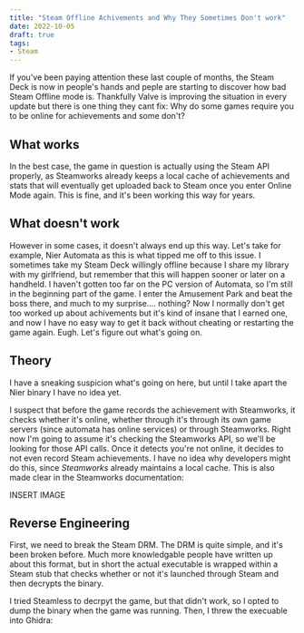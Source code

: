 ```yaml
---
title: "Steam Offline Achivements and Why They Sometimes Don't work"
date: 2022-10-05
draft: true
tags:
- Steam
---
```


If you've been paying attention these last couple of months, the Steam Deck is now in people's hands
and peple are starting to discover how bad Steam Offline mode is. Thankfully Valve is improving the situation
in every update but there is one thing they cant fix: Why do some games require you to be online for achievements
and some don't?

## What works

In the best case, the game in question is actually using the Steam API properly, as Steamworks
already keeps a local cache of achievements and stats that will eventually get uploaded back to Steam
once you enter Online Mode again. This is fine, and it's been working this way for years.

## What doesn't work

However in some cases, it doesn't always end up this way. Let's take for example, Nier Automata
as this is what tipped me off to this issue. I sometimes take my Steam Deck willingly offline because
I share my library with my girlfriend, but remember that this will happen sooner or later on a handheld. I haven't
gotten too far on the PC version of Automata, so I'm still in the beginning part of the game. I enter the Amusement Park and 
beat the boss there, and much to my surprise.... nothing? Now I normally don't get too worked up about achivements but it's
kind of insane that I earned one, and now I have no easy way to get it back without cheating or restarting the game again. Eugh. Let's figure out what's going on.

## Theory

I have a sneaking suspicion what's going on here, but until I take apart the Nier binary I have no idea yet.

I suspect that before the game records the achievement with Steamworks, it checks whether it's online,
whether through it's through its own game servers (since automata has online services) or through Steamworks. Right now
I'm going to assume it's checking the Steamworks API, so we'll be looking for those API calls. Once it detects
you're not online, it decides to not even record Steam achievements. I have no idea why developers might do this,
since _Steamworks_ already maintains a local cache. This is also made clear in the Steamworks documentation:

INSERT IMAGE

## Reverse Engineering

First, we need to break the Steam DRM. The DRM is quite simple, and it's been broken before. Much more knowledgable people
have written up about this format, but in short the actual executable is wrapped within a Steam stub that checks whether
or not it's launched through Steam and then decrypts the binary.

I tried Steamless to decrpyt the game, but that didn't work, so I opted to dump the binary when the game was running. Then,
I threw the execuable into Ghidra:

